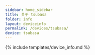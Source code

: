 ```yaml
---
sidebar: home_sidebar
title: 关于 tsubasa
folder: info
layout: deviceinfo
permalink: /devices/tsubasa/
device: tsubasa
---
```

{% include templates/device_info.md %}
